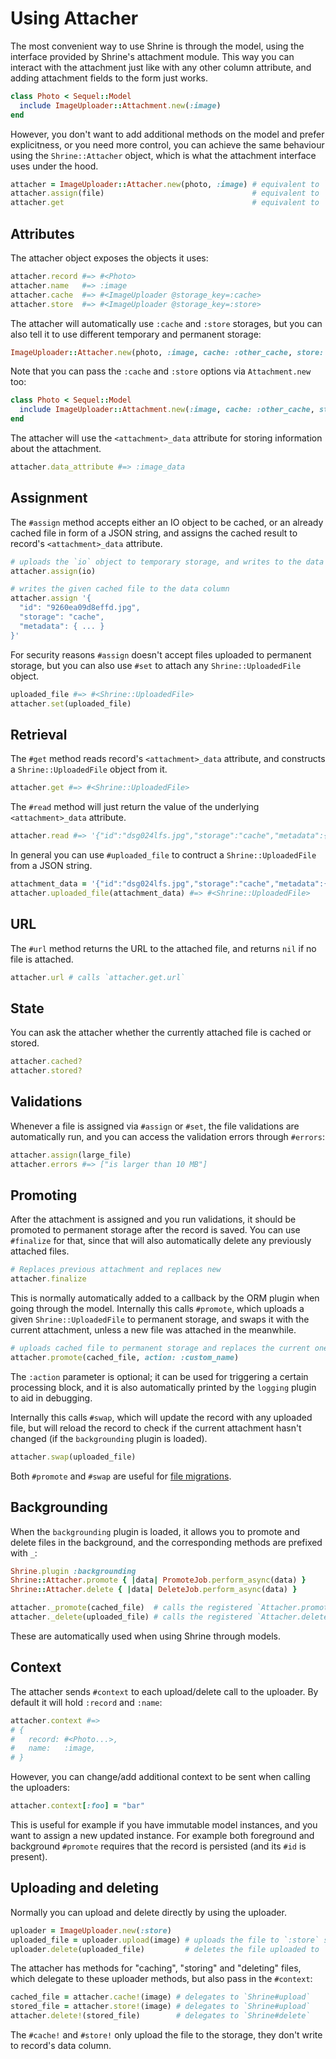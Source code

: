 # Using Attacher

The most convenient way to use Shrine is through the model, using the interface
provided by Shrine's attachment module. This way you can interact with the
attachment just like with any other column attribute, and adding attachment
fields to the form just works.

```rb
class Photo < Sequel::Model
  include ImageUploader::Attachment.new(:image)
end
```

However, you don't want to add additional methods on the model and prefer
explicitness, or you need more control, you can achieve the same behaviour
using the `Shrine::Attacher` object, which is what the attachment interface
uses under the hood.

```rb
attacher = ImageUploader::Attacher.new(photo, :image) # equivalent to `photo.image_attacher`
attacher.assign(file)                                 # equivalent to `photo.image = file`
attacher.get                                          # equivalent to `photo.image`
```

## Attributes

The attacher object exposes the objects it uses:

```rb
attacher.record #=> #<Photo>
attacher.name   #=> :image
attacher.cache  #=> #<ImageUploader @storage_key=:cache>
attacher.store  #=> #<ImageUploader @storage_key=:store>
```

The attacher will automatically use `:cache` and `:store` storages, but you can
also tell it to use different temporary and permanent storage:

```rb
ImageUploader::Attacher.new(photo, :image, cache: :other_cache, store: :other_store)
```

Note that you can pass the `:cache` and `:store` options via `Attachment.new` too:

```rb
class Photo < Sequel::Model
  include ImageUploader::Attachment.new(:image, cache: :other_cache, store: :other_store)
end
```

The attacher will use the `<attachment>_data` attribute for storing information
about the attachment.

```rb
attacher.data_attribute #=> :image_data
```

## Assignment

The `#assign` method accepts either an IO object to be cached, or an already
cached file in form of a JSON string, and assigns the cached result to record's
`<attachment>_data` attribute.

```rb
# uploads the `io` object to temporary storage, and writes to the data column
attacher.assign(io)

# writes the given cached file to the data column
attacher.assign '{
  "id": "9260ea09d8effd.jpg",
  "storage": "cache",
  "metadata": { ... }
}'
```

For security reasons `#assign` doesn't accept files uploaded to permanent
storage, but you can also use `#set` to attach any `Shrine::UploadedFile`
object.

```rb
uploaded_file #=> #<Shrine::UploadedFile>
attacher.set(uploaded_file)
```

## Retrieval

The `#get` method reads record's `<attachment>_data` attribute, and constructs
a `Shrine::UploadedFile` object from it.

```rb
attacher.get #=> #<Shrine::UploadedFile>
```

The `#read` method will just return the value of the underlying
`<attachment>_data` attribute.

```rb
attacher.read #=> '{"id":"dsg024lfs.jpg","storage":"cache","metadata":{...}}'
```

In general you can use `#uploaded_file` to contruct a `Shrine::UploadedFile`
from a JSON string.

```rb
attachment_data = '{"id":"dsg024lfs.jpg","storage":"cache","metadata":{...}}'
attacher.uploaded_file(attachment_data) #=> #<Shrine::UploadedFile>
```

## URL

The `#url` method returns the URL to the attached file, and returns `nil` if
no file is attached.

```rb
attacher.url # calls `attacher.get.url`
```

## State

You can ask the attacher whether the currently attached file is cached or
stored.

```rb
attacher.cached?
attacher.stored?
```

## Validations

Whenever a file is assigned via `#assign` or `#set`, the file validations are
automatically run, and you can access the validation errors through `#errors`:

```rb
attacher.assign(large_file)
attacher.errors #=> ["is larger than 10 MB"]
```

## Promoting

After the attachment is assigned and you run validations, it should be promoted
to permanent storage after the record is saved. You can use `#finalize` for
that, since that will also automatically delete any previously attached files.

```rb
# Replaces previous attachment and replaces new
attacher.finalize
```

This is normally automatically added to a callback by the ORM plugin when going
through the model. Internally this calls `#promote`, which uploads a given
`Shrine::UploadedFile` to permanent storage, and swaps it with the current
attachment, unless a new file was attached in the meanwhile.

```rb
# uploads cached file to permanent storage and replaces the current one
attacher.promote(cached_file, action: :custom_name)
```

The `:action` parameter is optional; it can be used for triggering a certain
processing block, and it is also automatically printed by the `logging` plugin
to aid in debugging.

Internally this calls `#swap`, which will update the record with any uploaded
file, but will reload the record to check if the current attachment hasn't
changed (if the `backgrounding` plugin is loaded).

```rb
attacher.swap(uploaded_file)
```

Both `#promote` and `#swap` are useful for [file migrations].

## Backgrounding

When the `backgrounding` plugin is loaded, it allows you to promote and delete
files in the background, and the corresponding methods are prefixed with `_`:

```rb
Shrine.plugin :backgrounding
Shrine::Attacher.promote { |data| PromoteJob.perform_async(data) }
Shrine::Attacher.delete { |data| DeleteJob.perform_async(data) }
```
```rb
attacher._promote(cached_file)  # calls the registered `Attacher.promote` block
attacher._delete(uploaded_file) # calls the registered `Attacher.delete` block
```

These are automatically used when using Shrine through models.

## Context

The attacher sends `#context` to each upload/delete call to the uploader. By
default it will hold `:record` and `:name`:

```rb
attacher.context #=>
# {
#   record: #<Photo...>,
#   name:   :image,
# }
```

However, you can change/add additional context to be sent when calling the
uploaders:

```rb
attacher.context[:foo] = "bar"
```

This is useful for example if you have immutable model instances, and you want
to assign a new updated instance. For example both foreground and background
`#promote` requires that the record is persisted (and its `#id` is present).

## Uploading and deleting

Normally you can upload and delete directly by using the uploader.

```rb
uploader = ImageUploader.new(:store)
uploaded_file = uploader.upload(image) # uploads the file to `:store` storage
uploader.delete(uploaded_file)         # deletes the file uploaded to `:store`
```

The attacher has methods for "caching", "storing" and "deleting" files, which
delegate to these uploader methods, but also pass in the `#context`:

```rb
cached_file = attacher.cache!(image) # delegates to `Shrine#upload`
stored_file = attacher.store!(image) # delegates to `Shrine#upload`
attacher.delete!(stored_file)        # delegates to `Shrine#delete`
```

The `#cache!` and `#store!` only upload the file to the storage, they don't
write to record's data column.

[file migrations]: http://shrinerb.com/rdoc/files/doc/migrating_storage_md.html

